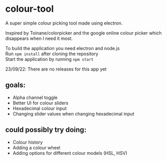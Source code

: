 # colour-tool
A super simple colour picking tool made using electron.  

Inspired by Toinane/colorpicker and the google online colour picker which disappears when I need it most.  

To build the application you need electron and node.js  
Run `npm install` after cloning the repository  
Start the application by running `npm start`   

23/09/22: There are no releases for this app yet  

## goals:
- Alpha channel toggle
- Better UI for colour sliders
- Hexadecimal colour input
- Changing slider values when changing hexadecimal input
## could possibly try doing:
- Colour history
- Adding a colour wheel
- Adding options for different colour models (HSL, HSV)
